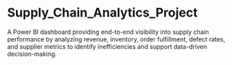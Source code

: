 # Supply_Chain_Analytics_Project
A Power BI dashboard providing end-to-end visibility into supply chain performance by analyzing revenue, inventory, order fulfillment, defect rates, and supplier metrics to identify inefficiencies and support data-driven decision-making.
